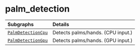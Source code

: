 # palm_detection

Subgraphs|Details
:--- | :---
[`PalmDetectionCpu`](https://github.com/google/mediapipe/tree/master/mediapipe/modules/palm_detection/palm_detection_cpu.pbtxt)| Detects palms/hands. (CPU input.)
[`PalmDetectionGpu`](https://github.com/google/mediapipe/tree/master/mediapipe/modules/palm_detection/palm_detection_gpu.pbtxt)| Detects palms/hands. (GPU input.)

